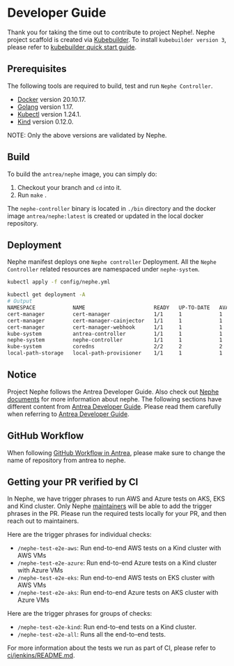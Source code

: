 # Developer Guide

Thank you for taking the time out to contribute to project Nephe!.
Nephe project scaffold is created via [Kubebuilder](https://github.com/kubernetes-sigs/kubebuilder).
To install `kubebuilder version 3`, please refer to
[kubebuilder quick start guide](https://book.kubebuilder.io/quick-start.html#installation).

## Prerequisites

The following tools are required to build, test and run `Nephe Controller`.

- [Docker](https://docs.docker.com/install/) version 20.10.17.
- [Golang](https://go.dev/dl/) version 1.17.
- [Kubectl](https://kubernetes.io/docs/tasks/tools/install-kubectl/) version 1.24.1.
- [Kind](https://kind.sigs.k8s.io/docs/user/quick-start/) version 0.12.0.

NOTE: Only the above versions are validated by Nephe.

## Build

To build the `antrea/nephe` image, you can simply do:

1. Checkout your branch and `cd` into it.
2. Run `make` .

The `nephe-controller` binary is located in `./bin` directory and the docker
image `antrea/nephe:latest` is created or updated in the local docker repository.

## Deployment

Nephe manifest deploys one `Nephe controller` Deployment. All the
`Nephe Controller` related resources are namespaced under `nephe-system`.

```bash
kubectl apply -f config/nephe.yml
```

```bash
kubectl get deployment -A
# Output
NAMESPACE            NAME                      READY   UP-TO-DATE   AVAILABLE   AGE
cert-manager         cert-manager              1/1     1            1           41m
cert-manager         cert-manager-cainjector   1/1     1            1           41m
cert-manager         cert-manager-webhook      1/1     1            1           41m
kube-system          antrea-controller         1/1     1            1           41m
nephe-system         nephe-controller          1/1     1            1           40m
kube-system          coredns                   2/2     2            2           43m
local-path-storage   local-path-provisioner    1/1     1            1           43m
```

## Notice

Project Nephe follows the Antrea Developer Guide. Also check out
[Nephe documents](docs) for more information about nephe. The following sections
have different content from [Antrea Developer Guide](https://github.com/antrea-io/antrea/blob/main/CONTRIBUTING.md).
Please read them carefully when referring to
[Antrea Developer Guide](https://github.com/antrea-io/antrea/blob/main/CONTRIBUTING.md).

## GitHub Workflow

When following [GitHub Workflow in Antrea](https://github.com/antrea-io/antrea/blob/main/CONTRIBUTING.md#github-workflow),
please make sure to change the name of repository from antrea to nephe.

## Getting your PR verified by CI

In Nephe, we have trigger phrases to run AWS and Azure tests on AKS, EKS and
Kind cluster. Only Nephe [maintainers](MAINTAINERS.md#nephe-maintainers) will
be able to add the trigger phrases in the PR. Please run the required tests
locally for your PR, and then reach out to maintainers.

Here are the trigger phrases for individual checks:

- `/nephe-test-e2e-aws`: Run end-to-end AWS tests on a Kind cluster with AWS VMs
- `/nephe-test-e2e-azure`: Run end-to-end Azure tests on a Kind cluster with Azure VMs
- `/nephe-test-e2e-eks`: Run end-to-end AWS tests on EKS cluster with AWS VMs
- `/nephe-test-e2e-aks`: Run end-to-end Azure tests on AKS cluster with Azure VMs

Here are the trigger phrases for groups of checks:

- `/nephe-test-e2e-kind`: Run end-to-end tests on a Kind cluster.
- `/nephe-test-e2e-all`: Runs all the end-to-end tests.

For more information about the tests we run as part of CI, please refer to
[ci/jenkins/README.md](ci/jenkins/README.md).
